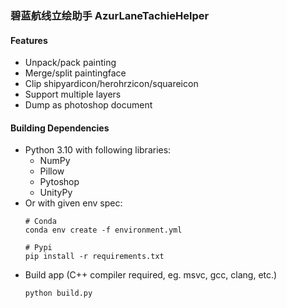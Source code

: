 ### 碧蓝航线立绘助手 AzurLaneTachieHelper

#### Features

- Unpack/pack painting
- Merge/split paintingface
- Clip shipyardicon/herohrzicon/squareicon
- Support multiple layers
- Dump as photoshop document

#### Building Dependencies

- Python 3.10 with following libraries:
  - NumPy
  - Pillow
  - Pytoshop
  - UnityPy
- Or with given env spec:
  ```shell
  # Conda
  conda env create -f environment.yml

  # Pypi
  pip install -r requirements.txt
  ```
- Build app (C++ compiler required, eg. msvc, gcc, clang, etc.)
  ```shell
  python build.py
  ```